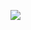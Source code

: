 [![](https://mermaid.ink/img/pako:eNqtU8tOwzAQ_BXLV5qktBSEDz2BQAgoojlBEDLOpjEkdrDXPFT139k0FSpI5SE1l9jOZGZndj3nyubABffwHMAoONJy5mSdGUbPg7OvHlw0Hu_Q6wWcYFeTacpKxMaLJPEYcg0-Vj4uofLaPOm40Am8ybqpQDZNYiyCTwy83rerjrWjiog1WgkINuwPomvItQOF7Bp8Y40H9rWK9TJOjv9dxWbx0_TinOVWhRoMbkuzltrQ5x9ksQRGAFboCraq-viL6Jl8kV453eCa9iVlxJyelchswT7xKeFXG-ZROvQM3kAF1Gb2nawdJTqTRAuoSvAdYDq5ZIWz9XLX1bS1zuYSJfm1ZrPj23lGQ26w7S0XGU-Pp2nGexmnf2F5MugPhlF_GA0O0v6e2DsUu6N4f7R_k_FFL47juz8H1CWz8q1kVT1I9cSKYBRqa7poHJgcXAdZzmXLTXnwHq_BUf9yuo3zVjLjhKnbEmmZQyFDRQ4ysyCoDGin70ZxgS5Aj4emdbO6vFwUsvKw-ACXW1P6?type=png)](https://mermaid.live/edit#pako:eNqtU8tOwzAQ_BXLV5qktBSEDz2BQAgoojlBEDLOpjEkdrDXPFT139k0FSpI5SE1l9jOZGZndj3nyubABffwHMAoONJy5mSdGUbPg7OvHlw0Hu_Q6wWcYFeTacpKxMaLJPEYcg0-Vj4uofLaPOm40Am8ybqpQDZNYiyCTwy83rerjrWjiog1WgkINuwPomvItQOF7Bp8Y40H9rWK9TJOjv9dxWbx0_TinOVWhRoMbkuzltrQ5x9ksQRGAFboCraq-viL6Jl8kV453eCa9iVlxJyelchswT7xKeFXG-ZROvQM3kAF1Gb2nawdJTqTRAuoSvAdYDq5ZIWz9XLX1bS1zuYSJfm1ZrPj23lGQ26w7S0XGU-Pp2nGexmnf2F5MugPhlF_GA0O0v6e2DsUu6N4f7R_k_FFL47juz8H1CWz8q1kVT1I9cSKYBRqa7poHJgcXAdZzmXLTXnwHq_BUf9yuo3zVjLjhKnbEmmZQyFDRQ4ysyCoDGin70ZxgS5Aj4emdbO6vFwUsvKw-ACXW1P6)